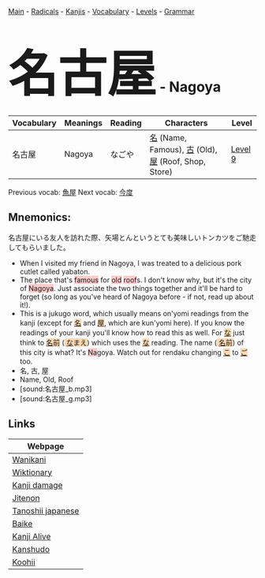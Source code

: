 <style> bigfont {font-size: 100px}</style>
[Main](../README.md) -
[Radicals](../radicals.md) -
[Kanjis](../kanjis.md) -
[Vocabulary](../vocabulary.md) -
[Levels](../levels.md) -
[Grammar](../grammar.md)
# <bigfont> 名古屋</bigfont> - Nagoya 

| Vocabulary | Meanings | Reading | Characters | Level |
| --- | --- | --- | --- | --- |
| 名古屋 | Nagoya | なごや |  [名](../kanjis/名.md) (Name, Famous), [古](../kanjis/古.md) (Old), [屋](../kanjis/屋.md) (Roof, Shop, Store) | [Level 9](../levels/wk_level9.md) |

Previous vocab: [魚屋](魚屋.md) Next vocab: [今度](今度.md) 

## Mnemonics:
名古屋にいる友人を訪れた際、矢場とんというとても美味しいトンカツをご馳走してもらいました。
* When I visited my friend in Nagoya, I was treated to a delicious pork cutlet called yabaton.
* The place that's <span style="background-color:#ffcccb"> famous</span> for <span style="background-color:#ffcccb"> old</span> <span style="background-color:#ffcccb"> roof</span>s. I don't know why, but it's the city of <span style="background-color:#ffcccb"> Nagoya</span>. Just associate the two things together and it'll be hard to forget (so long as you've heard of Nagoya before - if not, read up about it!).
* This is a jukugo word, which usually means on'yomi readings from the kanji (except for <span style="background-color:#fed8b1"> [名](https://jisho.org/search/名)</span> and <span style="background-color:#fed8b1"> [屋](https://jisho.org/search/屋)</span>, which are kun'yomi here). If you know the readings of your kanji you'll know how to read this as well. For <span style="background-color:#fed8b1"> [な](https://jisho.org/search/な)</span> just think to <span style="background-color:#fed8b1"> [名](https://jisho.org/search/名)前</span> (<span style="background-color:#fed8b1"> [な](https://jisho.org/search/な)まえ</span>) which uses the <span style="background-color:#fed8b1"> [な](https://jisho.org/search/な)</span> reading. The name (<span style="background-color:#fed8b1"> [名](https://jisho.org/search/名)前</span>) of this city is what? It's <span style="background-color:#ffcccb"> Na</span>goya. Watch out for rendaku changing <span style="background-color:#fed8b1"> [こ](https://jisho.org/search/こ)</span> to <span style="background-color:#fed8b1"> [ご](https://jisho.org/search/ご)</span> too.
* 名, 古, 屋
* Name, Old, Roof
* [sound:名古屋_b.mp3]
* [sound:名古屋_g.mp3]


## Links 

| Webpage |
| --- |
| [Wanikani          ](https://www.wanikani.com/kanji/名古屋) |
| [Wiktionary        ](https://en.wiktionary.org/wiki/名古屋) |
| [Kanji damage      ](http://www.kanjidamage.com/kanji/search?utf8=✓&q=名古屋) |
| [Jitenon           ](https://jitenon.com/kanji/名古屋) |
| [Tanoshii japanese ](https://www.tanoshiijapanese.com/dictionary/kanji.cfm?k=名古屋) |
| [Baike             ](https://baike.baidu.com/item/名古屋) |
| [Kanji Alive       ](https://app.kanjialive.com/名古屋) |
| [Kanshudo          ](https://www.kanshudo.com/searchmn?q=名古屋) |
| [Koohii            ](https://kanji.koohii.com/study/kanji/名古屋) |
